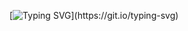 [![Typing SVG](https://readme-typing-svg.demolab.com?font=VT323&size=38&letterSpacing=0.01px&duration=2000&pause=1000&color=FF8500&background=282A3600&vCenter=true&width=435&lines=Today+I+Learn+_%E3%80%86(%EF%BD%A5_%EF%BD%A5%EF%BD%A1))](https://git.io/typing-svg)